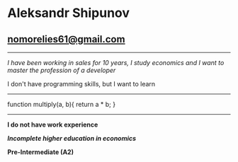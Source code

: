 # Aleksandr Shipunov #
## nomorelies61@gmail.com ##
***
*I have been working in sales for 10 years, I study economics and I want to master the profession of a developer*

I don't have programming skills, but I want to learn

***
  function multiply(a, b){
  return a * b;
  }
***

**I do not have work experience**

***Incomplete higher education in economics***

**Pre-Intermediate (A2)**
